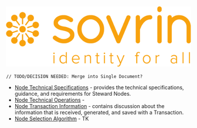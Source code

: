![logo](../images/banner.png)

`// TODO/DECISION NEEDED: Merge into Single Document?`
* [Node Technical Specifications](sovrin-steward-node-specifications.md) - provides the technical specifications, guidance, and requirements for Steward Nodes.
* [Node Technical Operations](sovrin-steward-node-technical-operations.md) - 
* [Node Transaction Information](sovrin-node-transaction-information.md) - contains discussion about the information that is received, generated, and saved with a Transaction.
* [Node Selection Algorithm](sovrin-node-selection-algorithm.md) - TK


